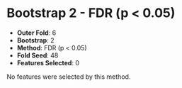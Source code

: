 # Bootstrap 2 - FDR (p < 0.05)

- **Outer Fold**: 6
- **Bootstrap**: 2
- **Method**: FDR (p < 0.05)
- **Fold Seed**: 48
- **Features Selected**: 0

No features were selected by this method.
